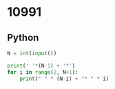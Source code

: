 # 10991

## Python

```python
N = int(input())

print(' '*(N-1) + '*')
for i in range(2, N+1):
    print(" " * (N-i) + "* " * i)
```
